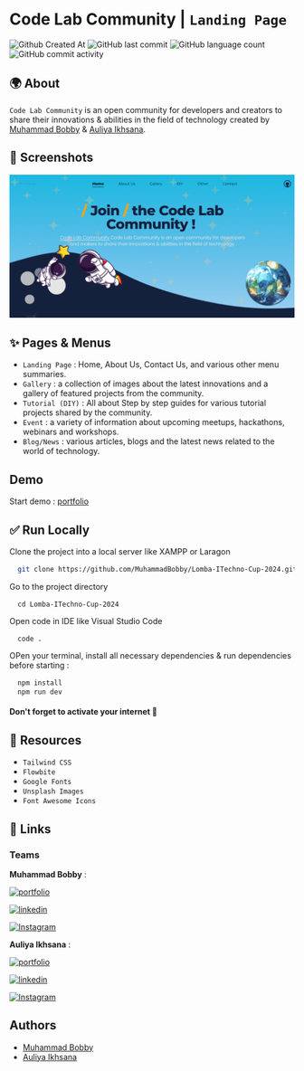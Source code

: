 # Code Lab Community | `Landing Page`

![Github Created At](https://img.shields.io/github/created-at/MuhammadBobby/Lomba-ITechno-Cup-2024) ![GitHub last commit](https://img.shields.io/github/last-commit/MuhammadBobby/Lomba-ITechno-Cup-2024) ![GitHub language count](https://img.shields.io/github/languages/count/MuhammadBobby/Lomba-ITechno-Cup-2024) ![GitHub commit activity](https://img.shields.io/github/commit-activity/t/MuhammadBobby/Lomba-ITechno-Cup-2024)

## 🌍 About

`Code Lab Community` is an open community for developers and creators to share their innovations & abilities in the field of technology created by [Muhammad Bobby](https://www.instagram.com/code.lab_indonesia) & [Auliya Ikhsana](https://www.instagram.com/code.lab_indonesia).

## 📸 Screenshots

![App Screenshot](src/images/assets/Screenshot.png)

## ✨ Pages & Menus

- `Landing Page` : Home, About Us, Contact Us, and various other menu summaries.
- `Gallery` : a collection of images about the latest innovations and a gallery of featured projects from the community.
- `Tutorial (DIY)` : All about Step by step guides for various tutorial projects shared by the community.
- `Event` : a variety of information about upcoming meetups, hackathons, webinars and workshops.
- `Blog/News` : various articles, blogs and the latest news related to the world of technology.

## Demo

Start demo : [portfolio](https://muhammadbobby.github.io/portfolio-muhammad-bobby/)

## ✅ Run Locally

Clone the project into a local server like XAMPP or Laragon

```bash
  git clone https://github.com/MuhammadBobby/Lomba-ITechno-Cup-2024.git
```

Go to the project directory

```code
  cd Lomba-ITechno-Cup-2024
```

Open code in IDE like Visual Studio Code

```code
  code .
```

OPen your terminal, install all necessary dependencies & run dependencies before starting :

```code
  npm install
  npm run dev
```

#### Don't forget to activate your internet 🚀

## 💪 Resources

- `Tailwind CSS`
- `Flowbite`
- `Google Fonts`
- `Unsplash Images`
- `Font Awesome Icons`

## 🔗 Links

### Teams

**Muhammad Bobby** :

[![portfolio](https://img.shields.io/badge/Muhammad_Bobby-portfolio-000?style=for-the-badge&logo=ko-fi&logoColor=white)](https://muhammadbobby.github.io/portfolio-muhammad-bobby/)

[![linkedin](https://img.shields.io/badge/linkedin-0A66C2?style=for-the-badge&logo=linkedin&logoColor=white)](https://www.linkedin.com/in/muhammadbobby30/)

[![Instagram](https://img.shields.io/badge/instagram-1DA1F2?style=for-the-badge&logo=instagram&logoColor=white)](https://www.instagram.com/code.lab_indonesia)

**Auliya Ikhsana** :

[![portfolio](https://img.shields.io/badge/Auliya_Ikhsana-portfolio-000?style=for-the-badge&logo=ko-fi&logoColor=white)](https://bit.ly/auliya_portofolio)

[![linkedin](https://img.shields.io/badge/linkedin-0A66C2?style=for-the-badge&logo=linkedin&logoColor=white)](http://www.linkedin.com/in/auliyanasution)

[![Instagram](https://img.shields.io/badge/instagram-1DA1F2?style=for-the-badge&logo=instagram&logoColor=white)](https://www.instagram.com/code.lab_indonesia)

## Authors

- [Muhammad Bobby](https://www.github.com/MuhammadBobby)
- [Auliya Ikhsana](https://www.github.com/AuliyaIkhsanaNasution)
